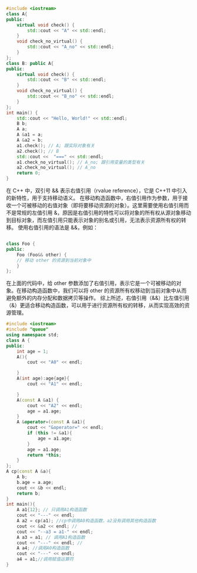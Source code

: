 ```cpp
#include <iostream>
class A{
public:
    virtual void check() {
        std::cout << "A" << std::endl;
    }
    void check_no_virtual() {
        std::cout << "A_no" << std::endl;
    }
};
class B: public A{
public:
    virtual void check() {
        std::cout << "B" << std::endl;
    }
    void check_no_virtual() {
        std::cout << "B_no" << std::endl;
    }
};
int main() {
    std::cout << "Hello, World!" << std::endl;
    B b;
    A a;
    A &a1 = a;
    A &a2 = b;
    a1.check(); // A; 跟实际对象有关
    a2.check(); // B
    std::cout <<  "===" << std::endl;
    a1.check_no_virtual(); // A_no; 跟引用变量的类型有关
    a2.check_no_virtual(); // A_no
    return 0;
}
```

在 C++ 中，双引号 && 表示右值引用（rvalue reference），它是 C++11 中引入的新特性，用于支持移动语义。
在移动构造函数中，右值引用作为参数，用于接收一个可被移动的右值对象（即将要移动资源的对象）。这里需要使用右值引用而不是常规的左值引用 &，原因是右值引用的特性可以将对象的所有权从源对象移动到目标对象，而左值引用只能表示对象的别名或引用，无法表示资源所有权的转移。
使用右值引用的语法是 &&，例如：
```cpp

class Foo {
public:
    Foo (Foo&& other) {
    // 移动 other 的资源到当前对象中
    }
};
```
在上面的代码中，给 other 参数添加了右值引用，表示它是一个可被移动的对象。在移动构造函数中，我们可以将 other 的资源所有权移动到当前对象中从而避免额外的内存分配和数据拷贝等操作。
综上所述，右值引用（&&）比左值引用（&）更适合移动构造函数，可以用于进行资源所有权的转移，从而实现高效的资源管理。


```cpp
#include <iostream>
#include "queue"
using namespace std;
class A {
public:
    int age = 1;
    A(){
        cout << "A0" << endl;

    }
    A(int age):age{age}{
        cout << "A1" << endl;

    }
    A(const A &a1) {
        cout << "A2" << endl;
        age = a1.age;
    }
    A &operator=(const A &a1){
        cout << "&operator=" << endl;
        if (this != &a1){
            age = a1.age;
        }
        age = a1.age;
        return *this;
    }
};
A cp(const A &a){
    A b;
    b.age = a.age;
    cout << &b << endl;
    return b;
}
int main(){
    A a1{12}; // 只调用A1构造函数
    cout << "---" << endl;
    A a2 = cp(a1); //cp中调用A0构造函数，a2没有调用其他构造函数
    cout << &a2 << endl; //
    cout << "--a3 = a1-" << endl;
    A a3 = a1; // 调用A1构造函数
    cout << "---" << endl; //
    A a4; //调用A0构造函数
    cout << "---" << endl;
    a4 = a1;//调用赋值运算符
}
```

